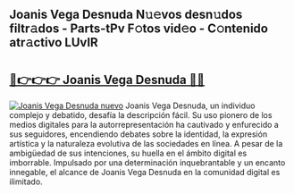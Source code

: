 ## Joanis Vega Desnuda N𝚞𝚎vos desn𝚞dos filtr𝚊dos - Parts-tPv F𝚘tos vid𝚎o - C𝚘ntenido atr𝚊ctivo LUvIR

# <h2><a href="http://mb1ubi.tromn.icu/?c=Joanis+Vega+Desnuda">🔗👉👉👉 Joanis Vega Desnuda 🔗🔗</a></h2>

[![Joanis Vega Desnuda nuevo](https://i.imgur.com/pEAQMta.gif)](http://mb1ubi.tromn.icu/?c=Joanis+Vega+Desnuda)
Joanis Vega Desnuda, un individuo complejo y debatido, desafía la descripción fácil. Su uso pionero de los medios digitales para la autorrepresentación ha cautivado y enfurecido a sus seguidores, encendiendo debates sobre la identidad, la expresión artística y la naturaleza evolutiva de las sociedades en línea. A pesar de la ambigüedad de sus intenciones, su huella en el ámbito digital es imborrable. Impulsado por una determinación inquebrantable y un encanto innegable, el alcance de Joanis Vega Desnuda en la comunidad digital es ilimitado.
